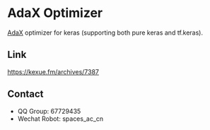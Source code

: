 # AdaX Optimizer
[AdaX](https://arxiv.org/abs/2004.09740) optimizer for keras (supporting both pure keras and tf.keras).

## Link
https://kexue.fm/archives/7387

## Contact
- QQ Group: 67729435
- Wechat Robot: spaces_ac_cn
